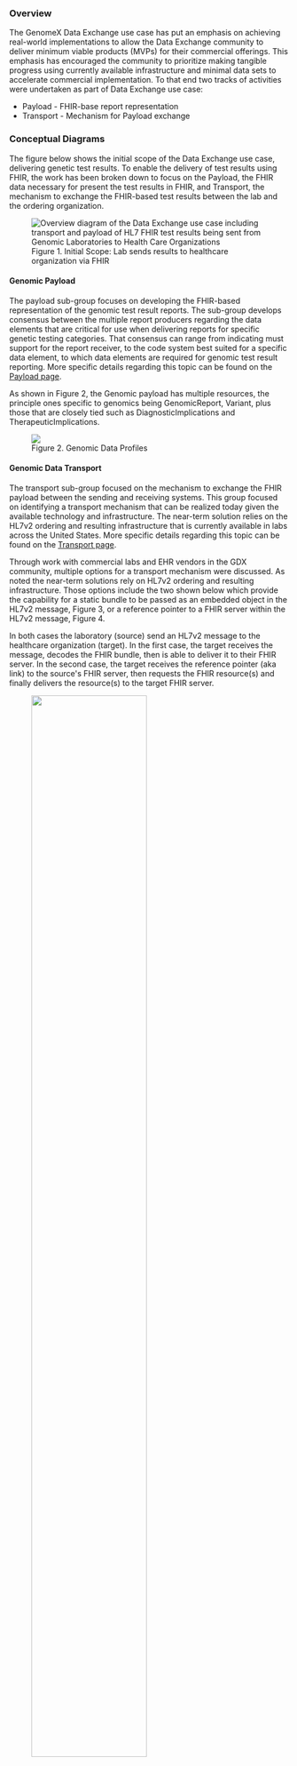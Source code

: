 ### Overview

The GenomeX Data Exchange use case has put an emphasis on achieving real-world implementations to allow the Data Exchange community to deliver minimum viable products (MVPs) for their commercial offerings. This emphasis has encouraged the community to prioritize making tangible progress using currently available infrastructure and minimal data sets to accelerate commercial implementation. To that end two tracks of activities were undertaken as part of Data Exchange use case:
* Payload - FHIR-base report representation
* Transport - Mechanism for Payload exchange

### Conceptual Diagrams 
The figure below shows the initial scope of the Data Exchange use case, delivering genetic test results. To enable the delivery of test results using FHIR, the work has been broken down to focus on the Payload, the FHIR data necessary for present the test results in FHIR, and Transport, the mechanism to exchange the FHIR-based test results between the lab and the ordering organization.

<figure>
    <img src="GenomeX_Data_Exchange_Overview_Graphic.jpg"
         alt="Overview diagram of the Data Exchange use case including transport and payload of HL7 FHIR test results being sent from Genomic Laboratories to Health Care Organizations">
    <figcaption>Figure 1. Initial Scope: Lab sends results to healthcare organization via FHIR</figcaption>
</figure>

#### Genomic Payload
The payload sub-group focuses on developing the FHIR-based representation of the genomic test result reports.  The sub-group develops consensus between the multiple report producers regarding the data elements that are critical for use when delivering reports for specific genetic testing categories.  That consensus can range from indicating must support for the report receiver,  to the code system best suited for a specific data element, to which data elements are required for genomic test result reporting. More specific details regarding this topic can be found on the [Payload page](payload.html). 

As shown in Figure 2, the Genomic payload has multiple resources, the principle ones specific to genomics being GenomicReport, Variant, plus those that are closely tied such as DiagnosticImplications and TherapeuticImplications.

<figure>
    <img src="gdx_profiles.svg">
    <figcaption>Figure 2. Genomic Data Profiles</figcaption>
</figure>

#### Genomic Data Transport
The transport sub-group focused on the mechanism to exchange the FHIR payload between the sending and receiving systems. This group focused on identifying a transport mechanism that can be realized today given the available technology and infrastructure. The near-term solution relies on the HL7v2 ordering and resulting infrastructure that is currently available in labs across the United States. More specific details regarding this topic can be found on the [Transport page](transport.html). 

Through work with commercial labs and EHR vendors in the GDX community, multiple options for a transport mechanism were discussed. As noted the near-term solutions rely on HL7v2 ordering and resulting infrastructure. Those options include the two shown below which provide the capability for a static bundle to be passed as an embedded object in the HL7v2 message, Figure 3, or a reference pointer to a FHIR server within the HL7v2 message, Figure 4.

In both cases the laboratory (source) send an HL7v2 message to the healthcare organization (target). In the first case, the target receives the message, decodes the FHIR bundle, then is able to deliver it to their FHIR server. In the second case, the target receives the reference pointer (aka link) to the source's FHIR server, then requests the FHIR resource(s) and finally delivers the resource(s) to the target FHIR server.

<figure>
    <img src="genomeX_transport_option_1.svg" width="70%">
    <figcaption>Figure 3. HL7v2 transport option for an embedded FHIR bundle</figcaption>
</figure>

<figure>
    <img src="genomeX_transport_option_2.svg" width="70%">
    <figcaption>Figure 4. HL7v2 transport option for a reference pointer to a FHIR server</figcaption>
</figure>